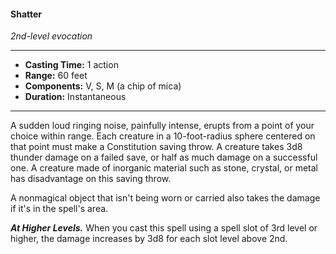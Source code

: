 #### Shatter
*2nd-level evocation*
___
- **Casting Time:** 1 action
- **Range:** 60 feet
- **Components:** V, S, M (a chip of mica)
- **Duration:** Instantaneous
---
A sudden loud ringing noise, painfully intense, erupts from a point of your choice within range. Each creature in a 10-foot-radius sphere centered on that point must make a Constitution saving throw. A creature takes 3d8 thunder damage on a failed save, or half as much damage on a successful one. A creature made of inorganic material such as stone, crystal, or metal has disadvantage on this saving throw.

A nonmagical object that isn't being worn or carried also takes the damage if it's in the spell's area.

***At Higher Levels.*** When you cast this spell using a spell slot of 3rd level or higher, the damage increases by 3d8 for each slot level above 2nd.